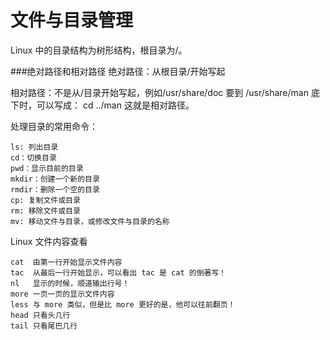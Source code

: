 # 文件与目录管理
Linux 中的目录结构为树形结构，根目录为/。

###绝对路径和相对路径
绝对路径：从根目录/开始写起

相对路径：不是从/目录开始写起，例如/usr/share/doc 要到 /usr/share/man 底下时，可以写成： cd ../man 这就是相对路径。


处理目录的常用命令：

    ls: 列出目录
    cd：切换目录
    pwd：显示目前的目录
    mkdir：创建一个新的目录
    rmdir：删除一个空的目录
    cp: 复制文件或目录
    rm: 移除文件或目录
    mv: 移动文件与目录，或修改文件与目录的名称
    
Linux 文件内容查看
    
    cat  由第一行开始显示文件内容
    tac  从最后一行开始显示，可以看出 tac 是 cat 的倒著写！
    nl   显示的时候，顺道输出行号！
    more 一页一页的显示文件内容
    less 与 more 类似，但是比 more 更好的是，他可以往前翻页！
    head 只看头几行
    tail 只看尾巴几行    